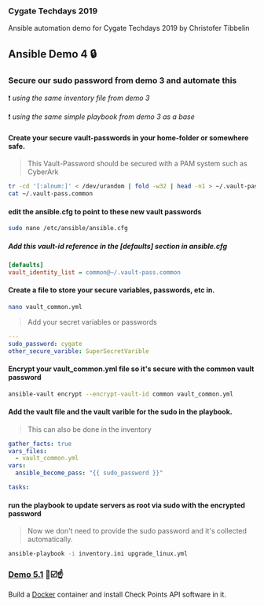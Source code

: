### Cygate Techdays 2019
Ansible automation demo for Cygate Techdays 2019 by Christofer Tibbelin

## Ansible Demo 4 :lock:

### Secure our sudo password from demo 3 and automate this

:exclamation: *using the same inventory file from demo 3*

:exclamation: *using the same simple playbook from demo 3 as a base*

#### Create your secure vault-passwords in your home-folder or somewhere safe.
> This Vault-Password should be secured with a PAM system such as CyberArk
```sh
tr -cd '[:alnum:]' < /dev/urandom | fold -w32 | head -n1 > ~/.vault-pass.common
cat ~/.vault-pass.common
```

#### edit the ansible.cfg to point to these new vault passwords
```sh
sudo nano /etc/ansible/ansible.cfg
```
#####   Add this vault-id reference in the [defaults] section in ansible.cfg
```INI
[defaults]
vault_identity_list = common@~/.vault-pass.common
```

#### Create a file to store your secure variables, passwords, etc in.
```sh
nano vault_common.yml
```
> Add your secret variables or passwords
```YAML
---
sudo_password: cygate
other_secure_varible: SuperSecretVarible
```

#### Encrypt your vault_common.yml file so it's secure with the common vault password
```sh
ansible-vault encrypt --encrypt-vault-id common vault_common.yml
```

#### Add the vault file and the vault varible for the sudo in the playbook.
> This can also be done in the inventory
```YAML
gather_facts: true
vars_files:
  - vault_common.yml
vars:
  ansible_become_pass: "{{ sudo_password }}"

tasks:
```

#### run the playbook to update servers as root via sudo with the encrypted password
> Now we don't need to provide the sudo password and it's collected automatically.
```sh
ansible-playbook -i inventory.ini upgrade_linux.yml
```

### [Demo 5.1](../demo5_1/) :whale::ballot_box_with_check::point_up:
Build a [Docker](https://www.docker.com/) container and install Check Points API software in it.
